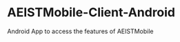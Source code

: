 AEISTMobile-Client-Android
==========================

Android App to access the features of AEISTMobile

